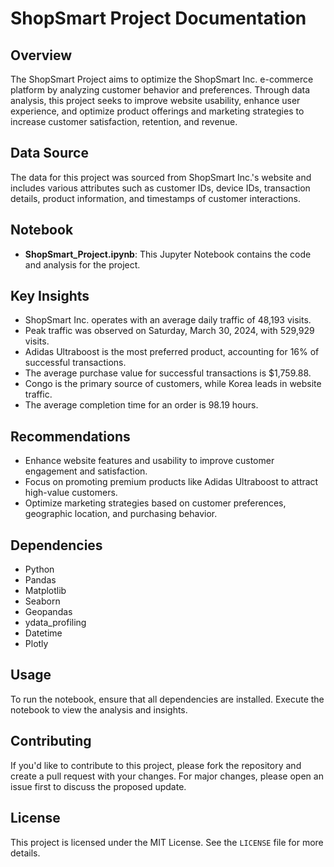 # ShopSmart Project Documentation

## Overview
The ShopSmart Project aims to optimize the ShopSmart Inc. e-commerce platform by analyzing customer behavior and preferences. Through data analysis, this project seeks to improve website usability, enhance user experience, and optimize product offerings and marketing strategies to increase customer satisfaction, retention, and revenue.

## Data Source
The data for this project was sourced from ShopSmart Inc.'s website and includes various attributes such as customer IDs, device IDs, transaction details, product information, and timestamps of customer interactions.

## Notebook
- **ShopSmart_Project.ipynb**: This Jupyter Notebook contains the code and analysis for the project.

## Key Insights
- ShopSmart Inc. operates with an average daily traffic of 48,193 visits.
- Peak traffic was observed on Saturday, March 30, 2024, with 529,929 visits.
- Adidas Ultraboost is the most preferred product, accounting for 16% of successful transactions.
- The average purchase value for successful transactions is $1,759.88.
- Congo is the primary source of customers, while Korea leads in website traffic.
- The average completion time for an order is 98.19 hours.

## Recommendations
- Enhance website features and usability to improve customer engagement and satisfaction.
- Focus on promoting premium products like Adidas Ultraboost to attract high-value customers.
- Optimize marketing strategies based on customer preferences, geographic location, and purchasing behavior.

## Dependencies
- Python
- Pandas
- Matplotlib
- Seaborn
- Geopandas
- ydata_profiling
- Datetime
- Plotly

## Usage
To run the notebook, ensure that all dependencies are installed. Execute the notebook to view the analysis and insights.

## Contributing
If you'd like to contribute to this project, please fork the repository and create a pull request with your changes. For major changes, please open an issue first to discuss the proposed update.

## License
This project is licensed under the MIT License. See the `LICENSE` file for more details.
